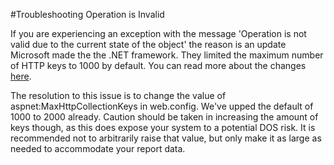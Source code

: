 #Troubleshooting Operation is Invalid

If you are experiencing an exception with the message 'Operation is not valid due to the current state of the object' the reason is an update Microsoft made the the .NET framework. They limited the maximum number of HTTP keys to 1000 by default. You can read more about the changes [here](http://support.microsoft.com/kb/2661403).

The resolution to this issue is to change the value of aspnet:MaxHttpCollectionKeys in web.config. We've upped the default of 1000 to 2000 already. Caution should be taken in increasing the amount of keys though, as this does expose your system to a potential DOS risk. It is recommended not to arbitrarily raise that value, but only make it as large as needed to accommodate your report data. 
